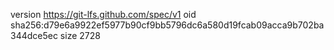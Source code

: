 version https://git-lfs.github.com/spec/v1
oid sha256:d79e6a9922ef5977b90cf9bb5796dc6a580d19fcab09acca9b702ba344dce5ec
size 2728

